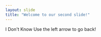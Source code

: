 ```yaml
---
layout: slide
title: "Welcome to our second slide!"
---
```

I Don't Know
Use the left arrow to go back!

